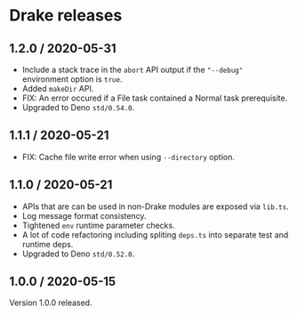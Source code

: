 # Drake releases

## 1.2.0 / 2020-05-31
- Include a stack trace in the `abort` API output if the `"--debug"` environment
  option is `true`.
- Added `makeDir` API.
- FIX: An error occured if a File task contained a Normal task prerequisite.
- Upgraded to Deno `std/0.54.0`.


## 1.1.1 / 2020-05-21
- FIX: Cache file write error when using `--directory` option.


## 1.1.0 / 2020-05-21
- APIs that are can be used in non-Drake modules are exposed via `lib.ts`.
- Log message format consistency.
- Tightened `env` runtime parameter checks.
- A lot of code refactoring including spliting `deps.ts` into separate test and runtime deps.
- Upgraded to Deno `std/0.52.0`.


## 1.0.0 / 2020-05-15
Version 1.0.0 released.
